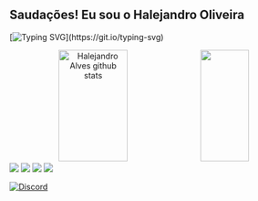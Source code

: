 ## Saudações! Eu sou o Halejandro Oliveira

[![Typing SVG](https://readme-typing-svg.herokuapp.com/?color=003CBB&size=35&center=true&vCenter=true&width=1000&lines=Hello+World,+My+name+is+Halejandro+Oliveira;I'm+15+years+old;I'm+from+Brazil;I+Want+to+be+a+Programmer.)](https://git.io/typing-svg)

<div align="center">  
  <img width="49%" height="195px" src="https://github-readme-stats.vercel.app/api?username=Lg-crypto&show_icons=true&count_private=true&hide_border=true&title_color=50:003CBB,100&icon_color=50:1c2e84,100&text_color=B0C4DE&bg_color=0d1117" alt="Halejandro Alves github stats" /> 
  <img width="41%" height="195px" src="https://github-readme-stats.vercel.app/api/top-langs/?username=Lg-crypto&layout=compact&hide_border=true&title_color=50:003CBB,100&text_color=B0C4DE&bg_color=0d1117" />
</div>

<div>
    <img src="https://img.shields.io/badge/HTML5-E34F26?style=for-the-badge&logo=html5&labelColor=1D1D1D" />
    <img src="https://img.shields.io/badge/CSS3-1572B6?style=for-the-badge&logo=css3&logoColor=1572B6&labelColor=1D1D1D" />
    <img src="https://img.shields.io/badge/Git-F05032?style=for-the-badge&logo=git&labelColor=1D1D1D" />
    <img src="https://img.shields.io/badge/JavaScript-F7DF1E?style=for-the-badge&logo=javascript&labelColor=1D1D1D" />

</div>

[![Discord](https://img.shields.io/badge/Discord-7289DA?style=for-the-badge&logo=discord&logoColor=white)](https://discord.com/users/1222660944883220561)
